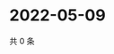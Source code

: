 # 2022-05-09

共 0 条

<!-- BEGIN WEIBO -->
<!-- 最后更新时间 Mon May 09 2022 02:15:02 GMT+0800 (China Standard Time) -->

<!-- END WEIBO -->
